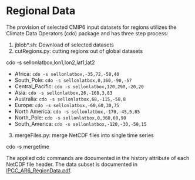 # Regional Data

The provision of selected CMIP6 input datasets for regions utilizes the Climate Data Operators (cdo) package and has three step process:

   1. jblob*.sh: Download of selected datasets
   2. cutRegions.py: cutting regions out of global datasets

   cdo -s sellonlatbox,lon1,lon2,lat1,lat2

   - Africa: ``cdo -s sellonlatbox,-35,72,-58,40``
   - South_Pole: ``cdo -s sellonlatbox,0,360,-90,-57``
   - Central_Pacific: ``cdo -s sellonlatbox,120,290,-20,20``
   - Asia: ``cdo -s sellonlatbox,26,-168,3,83``
   - Australia: ``cdo -s sellonlatbox,68,-115,-58,8``
   - Europe: ``cdo -s sellonlatbox,-60,60,30,75``
   - North America: ``cdo -s sellonlatbox,-170,-45,5,85``
   - North_Pole: ``cdo -s sellonlatbox,0,360,60,90``
   - South_America: ``cdo -s sellonlatbox,-120,-30,-58,15``

   3. mergeFiles.py: merge NetCDF files into single time series

   cdo -s mergetime

The applied cdo commands are documented in the history attribute of each NetCDF file header. The data subset is documented in [IPCC_AR6_RegionData.pdf](/Provenance_Publication/IPCC_AR6_RegionData.pdf).